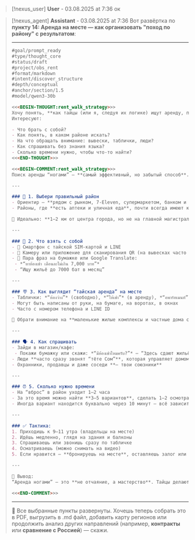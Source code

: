 >[!nexus_user] **User** - 03.08.2025 at 7:36
> ок
<!-- UID: ad29f755-f205-4afb-9d20-6ec3f5da3c28 -->




>[!nexus_agent] **Assistant** - 03.08.2025 at 7:36
> Вот развёртка по **пункту 14: Аренда на месте — как организовать "поход по району" с результатом**:
> 
> ---
> 
> ```markdown
> #goal/prompt_ready 
> #type/thought_core 
> #status/draft 
> #project/obs_rent 
> #format/markdown 
> #intent/discover_structure 
> #depth/conceptual 
> #anchor/section/1.5 
> #model/qwen3-30b 
> 
> <<<BEGIN-THOUGHT:rent_walk_strategy>>>
> Хочу понять, **как тайцы (или я, следуя их логике) ищут аренду, просто выйдя на улицу в нужном районе**. 
> Интересуют:
> 
> - Что брать с собой?
> - Как понять, в каком районе искать?
> - На что обращать внимание: вывески, таблички, люди?
> - Как спрашивать без знания языка?
> - Сколько времени нужно, чтобы что-то найти?
> <<<END-THOUGHT>>>
> 
> <<<BEGIN-COMMENT:rent_walk_strategy>>>
> Поиск аренды “ногами” — **самый эффективный, но забытый способ**. В Таиланде он всё ещё работает, особенно если ты не хочешь платить втридорога. Вот как его грамотно провести:
> 
> ---
> 
> ### 🧭 1. Выбери правильный район
> - Ориентир — **рядом с рынком, 7-Eleven, супермаркетом, банком и BTS/автобусом** 
> - Районы, где **есть аптеки и уличная еда**, почти всегда имеют комнаты и кондо поблизости
> 
> 📌 Идеально: **1–2 км от центра города, но не на главной магистрали**
> 
> ---
> 
> ### 🎒 2. Что взять с собой
> - 📱 Смартфон с тайской SIM-картой и LINE 
> - 📸 Камеру или приложение для сканирования QR (на вывесках часто LINE-код) 
> - 📄 Пара фраз на бумажке или Google Translate: 
>  - *“หาห้องเช่า เดือนละไม่เกิน 7,000 บาท”* 
>  - “Ищу жильё до 7000 бат в месяц”
> 
> ---
> 
> ### 🪧 3. Как выглядит “тайская аренда” на месте
> - Таблички: *“ห้องว่าง”* (свободно), *“ให้เช่า”* (в аренду), *“อพาร์ทเมนท์”* 
> - Могут быть написаны от руки, на бумаге, на воротах, в окнах 
> - Часто с номером телефона и LINE ID
> 
> 📌 Обрати внимание на **маленькие жилые комплексы и частные дома с табличками**
> 
> ---
> 
> ### 🗣️ 4. Как спрашивать
> - Зайди в магазин/кафе: 
>  - Покажи бумажку или скажи: *“มีห้องเช่าไหมครับ?”* — “Здесь сдают жильё?”
> - Люди **часто сразу звонят “тёте Сом”**, которая управляет домом рядом 
> - Охранники, продавцы и даже соседи **— твои союзники**
> 
> ---
> 
> ### ⏰ 5. Сколько нужно времени
> - На “вброс” в район уходит 1–2 часа 
> - За это время можно найти **3–5 вариантов**, сделать 1–2 осмотра 
> - Иногда вариант находится буквально через 10 минут — всё зависит от района
> 
> ---
> 
> ### ✅ Тактика:
> 1. Приходишь к 9–11 утра (владельцы на месте) 
> 2. Идёшь медленно, глядя на здания и балконы 
> 3. Спрашиваешь или звонишь сразу по табличке 
> 4. Осматриваешь (можно снимать на видео) 
> 5. Если нравится — **бронируешь на месте**, оставляешь залог или фоткаешь LINE
> 
> ---
> 
> 🧩 Вывод: 
> “Аренда ногами” — это **не отчаяние, а мастерство**. Тайцы делают так всегда. Если у тебя есть 1 день, немного вежливости, пару фраз и глаза — ты найдёшь жильё лучше и дешевле, чем через любые сайты.
> 
> <<<END-COMMENT>>>
> ```
> 
> ---
> 
> 🧭 Все выбранные пункты развернуты. 
> Хочешь теперь собрать это в PDF, выгрузить в .md файл, добавить карту регионов или продолжить анализ других направлений (например, **контракты** или **сравнение с Россией**) — скажи.
<!-- UID: 973fe623-7261-4fdd-8cbe-5a2e6008b8aa -->